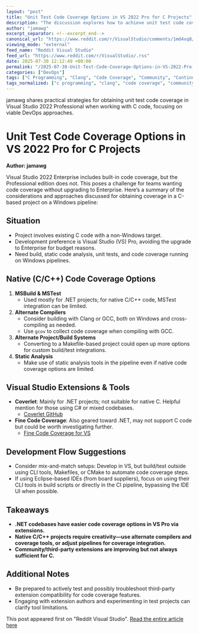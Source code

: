 ```yaml
---
layout: "post"
title: "Unit Test Code Coverage Options in VS 2022 Pro for C Projects"
description: "The discussion explores how to achieve unit test code coverage in Visual Studio 2022 Professional for C projects, considering the lack of built-in coverage in the Pro edition and evaluating third-party tools, alternate build systems, and practical workarounds to integrate code coverage in a Windows-based pipeline."
author: "jamawg"
excerpt_separator: <!--excerpt_end-->
canonical_url: "https://www.reddit.com/r/VisualStudio/comments/1md4xq8/how_to_get_unit_test_code_coverage_using_vs_2022/"
viewing_mode: "external"
feed_name: "Reddit Visual Studio"
feed_url: "https://www.reddit.com/r/VisualStudio/.rss"
date: 2025-07-30 12:12:49 +00:00
permalink: "/2025-07-30-Unit-Test-Code-Coverage-Options-in-VS-2022-Pro-for-C-Projects.html"
categories: ["DevOps"]
tags: ["C Programming", "Clang", "Code Coverage", "Community", "Continuous Integration", "Coverlet", "DevOps", "Eclipse IDE", "Fine Code Coverage", "GCC", "Gcov", "Makefile", "MSBuild", "MSTest", "Static Analysis", "Test Automation", "Unit Testing", "VS"]
tags_normalized: ["c programming", "clang", "code coverage", "community", "continuous integration", "coverlet", "devops", "eclipse ide", "fine code coverage", "gcc", "gcov", "makefile", "msbuild", "mstest", "static analysis", "test automation", "unit testing", "vs"]
---
```


jamawg shares practical strategies for obtaining unit test code coverage in Visual Studio 2022 Professional when working with C code, focusing on viable DevOps approaches.<!--excerpt_end-->

# Unit Test Code Coverage Options in VS 2022 Pro for C Projects

**Author: jamawg**

Visual Studio 2022 Enterprise includes built-in code coverage, but the Professional edition does not. This poses a challenge for teams wanting code coverage without upgrading to Enterprise. Here’s a summary of the considerations and approaches discussed for obtaining coverage in a C-based project on a Windows pipeline:

## Situation

- Project involves existing C code with a non-Windows target.
- Development preference is Visual Studio (VS) Pro, avoiding the upgrade to Enterprise for budget reasons.
- Need build, static code analysis, unit tests, and code coverage running on Windows pipelines.

## Native (C/C++) Code Coverage Options

1. **MSBuild & MSTest**
   - Used mostly for .NET projects; for native C/C++ code, MSTest integration can be limited.
2. **Alternate Compilers**
   - Consider building with Clang or GCC, both on Windows and cross-compiling as needed.
   - Use `gcov` to collect code coverage when compiling with GCC.
3. **Alternate Project/Build Systems**
   - Converting to a Makefile-based project could open up more options for custom build/test integrations.
4. **Static Analysis**
   - Make use of static analysis tools in the pipeline even if native code coverage options are limited.

## Visual Studio Extensions & Tools

- **Coverlet**: Mainly for .NET projects; not suitable for native C. Helpful mention for those using C# or mixed codebases.
  - [Coverlet GitHub](https://github.com/coverlet-coverage/coverlet)
- **Fine Code Coverage**: Also geared toward .NET, may not support C code but could be worth investigating further.
  - [Fine Code Coverage for VS](https://marketplace.visualstudio.com/items?itemName=FortuneNgwenya.FineCodeCoverage)

## Development Flow Suggestions

- Consider mix-and-match setups: Develop in VS, but build/test outside using CLI tools, Makefiles, or CMake to automate code coverage steps.
- If using Eclipse-based IDEs (from board suppliers), focus on using their CLI tools in build scripts or directly in the CI pipeline, bypassing the IDE UI when possible.

## Takeaways

- **.NET codebases have easier code coverage options in VS Pro via extensions.**
- **Native C/C++ projects require creativity—use alternate compilers and coverage tools, or adjust pipelines for coverage integration.**
- **Community/third-party extensions are improving but not always sufficient for C.**

## Additional Notes

- Be prepared to actively test and possibly troubleshoot third-party extension compatibility for code coverage features.
- Engaging with extension authors and experimenting in test projects can clarify tool limitations.

This post appeared first on "Reddit Visual Studio". [Read the entire article here](https://www.reddit.com/r/VisualStudio/comments/1md4xq8/how_to_get_unit_test_code_coverage_using_vs_2022/)
